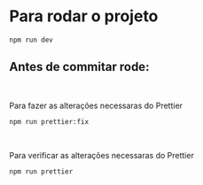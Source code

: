 # Para rodar o projeto

```
npm run dev
```

## Antes de commitar rode:

<br>

Para fazer as alterações necessaras do Prettier

```
npm run prettier:fix
```

<br>

Para verificar as alterações necessaras do Prettier

```
npm run prettier
```
